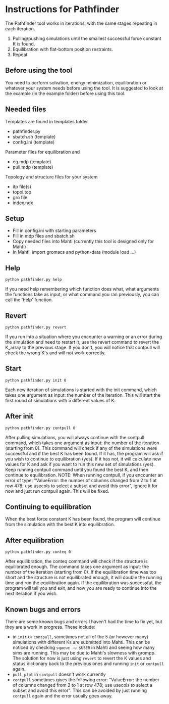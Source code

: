 # Instructions for Pathfinder

The Pathfinder tool works in iterations, with the same stages repeating in each iteration.

1. Pulling/pushing simulations until the smallest successful force constant K is found. 
2. Equilibration with flat-bottom position restraints.
3. Repeat

## Before using the tool
You need to perform solvation, energy minimization, equilibration or whatever your system needs before using the tool. 
It is suggested to look at the example (in the example folder) before using this tool.

## Needed files
Templates are found in templates folder
* pathfinder.py
* sbatch.sh (template)
* config.ini (template)

Parameter files for equilibration and 
* eq.mdp (template)
* pull.mdp (template)

Topology and structure files for your system
* itp file(s)
* topol.top
* gro file
* index.ndx

## Setup
* Fill in config.ini with starting parameters
* Fill in mdp files and sbatch.sh
* Copy needed files into Mahti (currently this tool is designed only for Mahti)
* In Mahti, import gromacs and python-data (module load ...)

## Help
```
python pathfinder.py help
```
If you need help remembering which function does what, what arguments the 
functions take as input, or what command you ran previously, you can call the 'help' function.

## Revert
```
python pathfinder.py revert
```
If you run into a situation where you encounter a warning or an error during the simulation and need to restart it, use the revert command to revert the K_array to the previous stage. If you don't, you will notice that contpull will check the wrong K's and will not work correctly.

## Start
```
python pathfinder.py init 0 
```
Each new iteration of simulations is started with the init command, which 
takes one argument as input: the number of the iteration. This will start 
the first round of simulations with 5 different values of K.


## After init
```
python pathfinder.py contpull 0 
```
After pulling simulations, you will always continue with the contpull command, which takes one argument as input: the number of the iteration (starting from 0). This command will check if any of the simulations were successful and if the best K has been found. If it has, the program will ask if you wish to continue to equilibration (yes). If it has not, it will calculate new values for K and ask if you want to run this new set of simulations (yes). Keep running contpull command until you found the best K, and then continue to equilibration.
NOTE: When running contpull, if you encounter an error of type: "ValueError: the number of columns changed from 2 to 1 at row 478; use usecols to select a subset and avoid this error", ignore it for now and just run contpull again. This will be fixed.

## Continuing to equilibration
When the best force constant K has been found, the program will continue from the simulation with the best K into equilibration. 

## After equilibration
```
python pathfinder.py conteq 0 
```
After equilibration, the conteq command will check if the structure is equilibrated enough. The command takes one argument as input: the number of the iteration (starting from 0). If the equilibration time was too short and the structure is not equilibrated enough, it will double the running time and run the equilibration again. If the equilibration was successful, the program will tell you and exit, and now you are ready to continue into the next iteration if you wish. 

## Known bugs and errors
There are some known bugs and errors I haven't had the time to fix yet, but they are a work in progress.
These include:
* in ```init``` or ```contpull```, sometimes not all of the 5 (or however many) simulations with different Ks are submitted into Mahti. This can be noticed by checking ```squeue -u $USER``` in Mahti and seeing how many sims are running. This may be due to Mahti's slowness with grompp. The solution for now is just using ```revert``` to revert the K values and status dictionary back to the previous ones and running ```init``` or ```contpull``` again. 
* ```pull_plot``` in ```contpull``` doesn't work currently
* ```contpull``` sometimes gives the following error: "ValueError: the number of columns changed from 2 to 1 at row 478; use usecols to select a subset and avoid this error". This can be avoided by just running ```contpull``` again and the error usually goes away.





